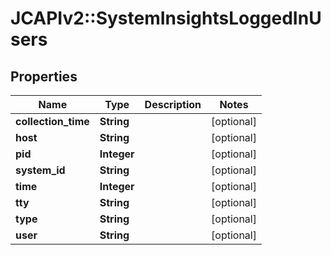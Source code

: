 # JCAPIv2::SystemInsightsLoggedInUsers

## Properties
Name | Type | Description | Notes
------------ | ------------- | ------------- | -------------
**collection_time** | **String** |  | [optional] 
**host** | **String** |  | [optional] 
**pid** | **Integer** |  | [optional] 
**system_id** | **String** |  | [optional] 
**time** | **Integer** |  | [optional] 
**tty** | **String** |  | [optional] 
**type** | **String** |  | [optional] 
**user** | **String** |  | [optional] 



